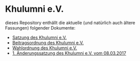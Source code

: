 Khulumni e.V.
============================================

dieses Repository enthällt die aktuelle (und natürlich auch ältere Fassungen) folgender Dokumente:

* [Satzung des Khulumni e.V.](satzung.md)
* [Beitragsordnung des Khulumni e.V.](beitragsordnung.md)
* [Wahlordnung des Khulumni e.V.](wahlordnung.md)
* [1. Änderungssatzung des Khulumni e.V. vom 08.03.2017](1_aenderungssatzung.md)
